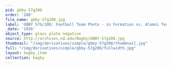 ```yaml
---
pid: gbby-57g208
order: '208'
file_name: gbby-57g208.jpg
label: 'GBBY 57G/208: Football Team Photo - in Formation vs. Alumni Team - 1926'
_date: '1926'
object_type: glass plate negative
source: http://archives.nd.edu/Bagby/GBBY-57g208.jpg
thumbnail: "/img/derivatives/simple/gbby-57g208/thumbnail.jpg"
full: "/img/derivatives/simple/gbby-57g208/fullwidth.jpg"
layout: bagby_item
collection: bagby
---
```

